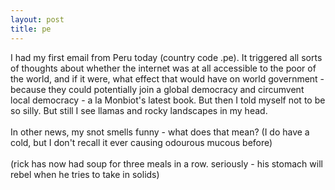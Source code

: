 ```yaml
---
layout: post
title: pe
---
```


<div class="entry-item s2-entrytext">I had my first email from Peru today (country code .pe). It triggered all sorts of thoughts about whether the internet was at all accessible to the poor of the world, and if it were, what effect that would have on world government - because they could potentially join a global democracy and circumvent local democracy - a la Monbiot's latest book. But then I told myself not to be so silly. But still I see llamas and rocky landscapes in my head.<br/><br/>In other news, my snot smells funny - what does that mean? (I do have a cold, but I don't recall it ever causing odourous mucous before)<br/><br/>(rick has now had soup for three meals in a row. seriously - his stomach will rebel when he tries to take in solids)</div>